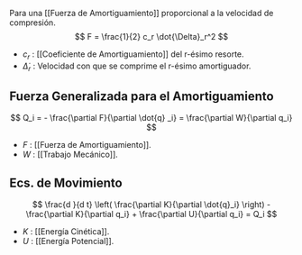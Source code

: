 
Para una [[Fuerza de Amortiguamiento]] proporcional a la velocidad de compresión.
$$ 
	F = \frac{1}{2} c_r \dot{\Delta}_r^2 
$$
- $c_r$ : [[Coeficiente de Amortiguamiento]] del r-ésimo resorte.
- $\dot{\Delta}_r$ : Velocidad con que se comprime el r-ésimo amortiguador.

## Fuerza Generalizada para el Amortiguamiento


$$
	Q_i = - \frac{\partial F}{\partial \dot{q} _i} = \frac{\partial W}{\partial q_i}
$$
- $F$ : [[Fuerza de Amortiguamiento]].
- $W$ : [[Trabajo Mecánico]].

## Ecs. de Movimiento


$$
	\frac{d }{d t} \left( \frac{\partial K}{\partial \dot{q}_i} \right) - \frac{\partial K}{\partial q_i} + \frac{\partial U}{\partial q_i} = Q_i
$$
- $K$ : [[Energía Cinética]].
- $U$ : [[Energía Potencial]].
